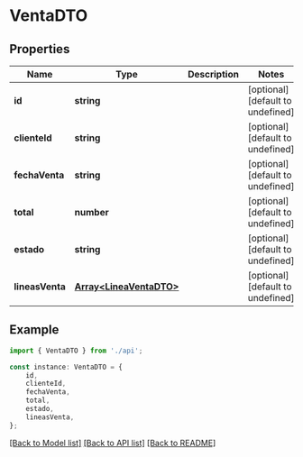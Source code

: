 # VentaDTO


## Properties

Name | Type | Description | Notes
------------ | ------------- | ------------- | -------------
**id** | **string** |  | [optional] [default to undefined]
**clienteId** | **string** |  | [optional] [default to undefined]
**fechaVenta** | **string** |  | [optional] [default to undefined]
**total** | **number** |  | [optional] [default to undefined]
**estado** | **string** |  | [optional] [default to undefined]
**lineasVenta** | [**Array&lt;LineaVentaDTO&gt;**](LineaVentaDTO.md) |  | [optional] [default to undefined]

## Example

```typescript
import { VentaDTO } from './api';

const instance: VentaDTO = {
    id,
    clienteId,
    fechaVenta,
    total,
    estado,
    lineasVenta,
};
```

[[Back to Model list]](../README.md#documentation-for-models) [[Back to API list]](../README.md#documentation-for-api-endpoints) [[Back to README]](../README.md)

